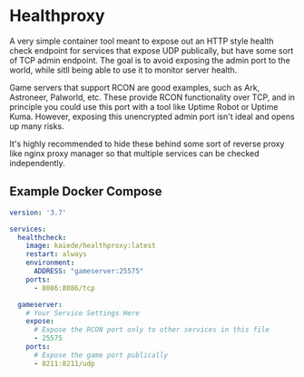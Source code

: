 # Healthproxy

A very simple container tool meant to expose out an HTTP style health check endpoint for services that expose UDP publically, but have some sort of TCP admin endpoint. The goal is to avoid exposing the admin port to the world, while sitll being able to use it to monitor server health.

Game servers that support RCON are good examples, such as Ark, Astroneer, Palworld, etc. These provide RCON functionality over TCP, and in principle you could use this port with a tool like Uptime Robot or Uptime Kuma. However, exposing this unencrypted admin port isn't ideal and opens up many risks.

It's highly recommended to hide these behind some sort of reverse proxy like nginx proxy manager so that multiple services can be checked independently.

## Example Docker Compose

```yaml
version: '3.7'

services:
  healthcheck:
    image: kaiede/healthproxy:latest
    restart: always
    environment:
      ADDRESS: "gameserver:25575"
    ports:
      - 8086:8086/tcp

  gameserver:
    # Your Service Settings Here
    expose:
      # Expose the RCON port only to other services in this file
      - 25575
    ports:
      # Expose the game port publically
      - 8211:8211/udp
```

